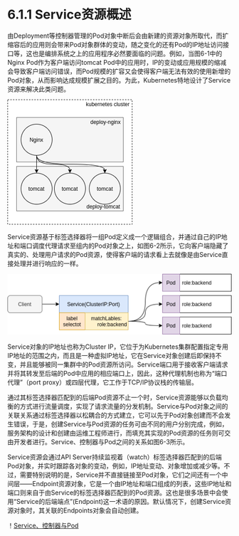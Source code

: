 [1]: /images/chapter_6/Pod及其客户端示例.png
[2]: /images/chapter_6/Kubernetes_Service资源模型示意图.png
[3]: /images/chapter_6/Service\控制器与Pod.png

# 6.1.1 Service资源概述

由Deployment等控制器管理的Pod对象中断后会由新建的资源对象所取代，而扩缩容后的应用则会带来Pod对象群体的变动，随之变化的还有Pod的IP地址访问接口等，这也是编排系统之上的应用程序必然要面临的问题。例如，当图6-1中的Nginx Pod作为客户端访问tomcat Pod中的应用时，IP的变动或应用规模的缩减会导致客户端访问错误，而Pod规模的扩容又会使得客户端无法有效的使用新增的Pod对象，从而影响达成规模扩展之目的。为此，Kubernetes特地设计了Service资源来解决此类问题。

![Pod及其客户端示例][1]

Service资源基于标签选择器将一组Pod定义成一个逻辑组合，并通过自己的IP地址和端口调度代理请求至组内的Pod对象之上，如图6-2所示，它向客户端隐藏了真实的、处理用户请求的Pod资源，使得客户端的请求看上去就像是由Service直接处理并进行响应的一样。

![Kubernetes Service资源模型示意图][2]

Service对象的IP地址也称为Cluster IP，它位于为Kubernetes集群配置指定专用IP地址的范围之内，而且是一种虚拟IP地址，它在Service对象创建后即保持不变，并且能够被同一集群中的Pod资源所访问。Service端口用于接收客户端请求并将其转发至后端的Pod中应用的相应端口上，因此，这种代理机制也称为“端口代理”（port proxy）或四层代理，它工作于TCP/IP协议栈的传输层。

通过其标签选择器匹配到的后端Pod资源不止一个时，Service资源能够以负载均衡的方式进行流量调度，实现了请求流量的分发机制。Service与Pod对象之间的关联关系通过标签选择器以松耦合的方式建立，它可以先于Pod对象创建而不会发生错误，于是，创建Service与Pod资源的任务可由不同的用户分别完成，例如，服务架构的设计和创建由运维工程师进行，而填充其实现的Pod资源的任务则可交由开发者进行。Service、控制器与Pod之间的关系如图6-3所示。

Service资源会通过API Server持续监视着（watch）标签选择器匹配到的后端Pod对象，并实时跟踪各对象的变动，例如，IP地址变动、对象增加或减少等。不过，需要特别说明的是，Service并不直接链接至Pod对象，它们之间还有一个中间层——Endpoint资源对象，它是一个由IP地址和端口组成的列表，这些IP地址和端口则来自于由Service的标签选择器匹配到的Pod资源。这也是很多场景中会使用“Service的后端端点”(Endpoint)这一术语的原因。默认情况下，创建Service资源对象时，其关联的Endpoints对象会自动创建。

！[Service、控制器与Pod][3]